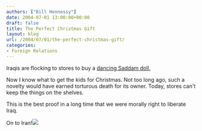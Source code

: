 ```yaml
---
authors: ["Bill Hennessy"]
date: 2004-07-01 13:00:00+00:00
draft: false
title: The Perfect Christmas Gift
layout: blog
url: /2004/07/01/the-perfect-christmas-gift/
categories:
- Foreign Relations
---
```


Iraqis are flocking to stores to buy a [dancing Saddam doll.](https://www.msnbc.msn.com/id/5341654)  
  
Now I know what to get the kids for Christmas.  Not too long ago, such a novelty would have earned torturous death for its owner.  Today, stores can't keep the things on the shelves.    
  
This is the best proof in a long time that we were morally right to liberate Iraq.    
  
On to Iran!![](https://blog.billhennessy.com/aggbug.aspx?PostID=729)

